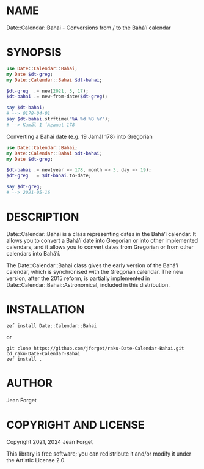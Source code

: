 NAME
====

Date::Calendar::Bahai - Conversions from / to the Baháʼí calendar

SYNOPSIS
========

```raku
use Date::Calendar::Bahai;
my Date $dt-greg;
my Date::Calendar::Bahai $dt-bahai;

$dt-greg  .= new(2021, 5, 17);
$dt-bahai .= new-from-date($dt-greg);

say $dt-bahai;
# --> 0178-04-01
say $dt-bahai.strftime("%A %d %B %Y");
# --> Kamál 1 ‘Aẓamat 178
```

Converting a Bahai date (e.g. 19 Jamál 178) into Gregorian

```raku
use Date::Calendar::Bahai;
my Date::Calendar::Bahai $dt-bahai;
my Date $dt-greg;

$dt-bahai .= new(year => 178, month => 3, day => 19);
$dt-greg   = $dt-bahai.to-date;

say $dt-greg;
# --> 2021-05-16
```

DESCRIPTION
===========

Date::Calendar::Bahai  is a  class  representing dates  in the  Baháʼí
calendar. It  allows you to  convert a  Baháʼí date into  Gregorian or
into other implemented  calendars, and it allows you  to convert dates
from Gregorian or from other calendars into Baháʼí.

The Date::Calendar::Bahai class gives the  early version of the Baháʼí
calendar, which is  synchronised with the Gregorian  calendar. The new
version,  after   the  2015   reform,  is  partially   implemented  in
Date::Calendar::Bahai::Astronomical, included in this distribution.

INSTALLATION
============

```shell
zef install Date::Calendar::Bahai
```

or

```shell
git clone https://github.com/jforget/raku-Date-Calendar-Bahai.git
cd raku-Date-Calendar-Bahai
zef install .
```

AUTHOR
======

Jean Forget <J2N-FORGET at orange dot fr>

COPYRIGHT AND LICENSE
=====================

Copyright 2021, 2024 Jean Forget

This library is free software; you can redistribute it and/or modify it under the Artistic License 2.0.

